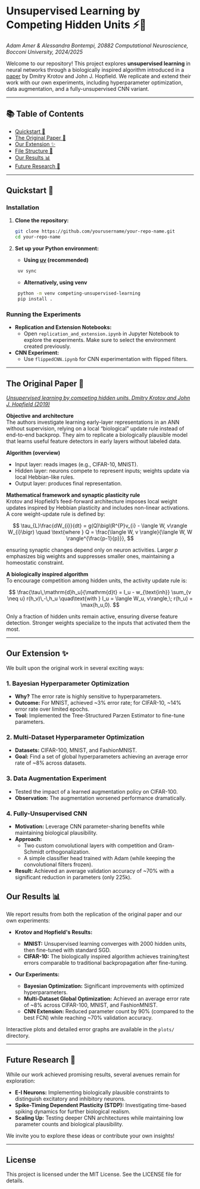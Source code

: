 # Unsupervised Learning by Competing Hidden Units ⚡🧠

*Adam Amer & Alessandra Bontempi, 20882 Computational Neuroscience, Bocconi University, 2024/2025*

Welcome to our repository! This project explores **unsupervised learning** in neural networks through a biologically inspired algorithm introduced in a [paper](https://arxiv.org/abs/1806.10181) by Dmitry Krotov and John J. Hopfield. We replicate and extend their work with our own experiments, including hyperparameter optimization, data augmentation, and a fully-unsupervised CNN variant.

---

## 📚 Table of Contents

- [Quickstart 🚀](#quickstart-)
- [The Original Paper 📝](#the-original-paper-)
- [Our Extension ✨](#our-extension-)
- [File Structure 📂](#file-structure-)
- [Our Results 📊](#our-results-)
- [Future Research 🔮](#future-research-)

---

## Quickstart 🚀

### Installation

1. **Clone the repository:**
   ```bash
   git clone https://github.com/yourusername/your-repo-name.git
   cd your-repo-name
   ```

2. **Set up your Python environment:**
    - **Using [uv](https://docs.astral.sh/uv/getting-started/installation/) (recommended)**
    ```bash
     uv sync
    ```
    - **Alternatively, using venv**
    ```bash
     python -m venv competing-unsupervised-learning
     pip install .
    ```


[    3. **Docker Option:**
    - If you prefer containerization, build and run the Docker image:
     ```bash
     docker build -t unsupervised-learning .
     docker run -it --rm unsupervised-learning
     ```]: #


### Running the Experiments

- **Replication and Extension Notebooks:**
  - Open `replication_and_extension.ipynb` in Jupyter Notebook to explore the experiments. Make sure to select the environment created previously.
- **CNN Experiment:**
  - Use `flippedCNN.ipynb` for CNN experimentation with flipped filters.

---

## The Original Paper 📝

[*Unsupervised learning by competing hidden units, Dmitry Krotov and John J. Hopfield (2019)*](https://arxiv.org/abs/1806.10181)

**Objective and architecture**  
The authors investigate learning early-layer representations in an ANN without supervision, relying on a local “biological” update rule instead of end-to-end backprop. They aim to replicate a biologically plausible model that learns useful feature detectors in early layers without labeled data.

**Algorithm (overview)**  
- Input layer: reads images (e.g., CIFAR-10, MNIST).  
- Hidden layer: neurons compete to represent inputs; weights update via local Hebbian-like rules.  
- Output layer: produces final representation.

**Mathematical framework and synaptic plasticity rule**  
Krotov and Hopfield’s feed-forward architecture imposes local weight updates inspired by Hebbian plasticity and includes non-linear activations. A core weight-update rule is defined by:

$$
\tau_{L}\frac{dW_{i}}{dt} = g(Q)\bigl(R^{P}v_{i} - \langle W, v\rangle W_{i}\bigr)
\quad \text{where } Q = \frac{\langle W, v \rangle}{\langle W, W \rangle^{\frac{p-1}{p}}},
$$

ensuring synaptic changes depend only on neuron activities. Larger $p$ emphasizes big weights and suppresses smaller ones, maintaining a homeostatic constraint.

**A biologically inspired algorithm**  
To encourage competition among hidden units, the activity update rule is:

$$
\frac{\tau\,\mathrm{d}h_u}{\mathrm{d}t} = I_u - w_{\text{inh}} \sum_{v \neq u} r(h_v)\,-\,h_u
\quad\text{with } I_u = \langle W_u, v\rangle,\; r(h_u) = \max(h_u,0).
$$

Only a fraction of hidden units remain active, ensuring diverse feature detection. Stronger weights specialize to the inputs that activated them the most.

---

## Our Extension ✨

We built upon the original work in several exciting ways:

### 1. Bayesian Hyperparameter Optimization
- **Why?** The error rate is highly sensitive to hyperparameters.
- **Outcome:** For MNIST, achieved ~3% error rate; for CIFAR-10, ~14% error rate over limited epochs.
- **Tool:** Implemented the Tree-Structured Parzen Estimator to fine-tune parameters.

### 2. Multi-Dataset Hyperparameter Optimization
- **Datasets:** CIFAR-100, MNIST, and FashionMNIST.
- **Goal:** Find a set of global hyperparameters achieving an average error rate of ~8% across datasets.

### 3. Data Augmentation Experiment
- Tested the impact of a learned augmentation policy on CIFAR-100.
- **Observation:** The augmentation worsened performance dramatically.

### 4. Fully-Unsupervised CNN
- **Motivation:** Leverage CNN parameter-sharing benefits while maintaining biological plausibility.
- **Approach:**
  - Two custom convolutional layers with competition and Gram-Schmidt orthogonalization.
  - A simple classifier head trained with Adam (while keeping the convolutional filters frozen).
- **Result:** Achieved an average validation accuracy of ~70% with a significant reduction in parameters (only 225k).


## Our Results 📊

We report results from both the replication of the original paper and our own experiments:

- **Krotov and Hopfield's Results:**
  - **MNIST:** Unsupervised learning converges with 2000 hidden units, then fine-tuned with standard SGD.
  - **CIFAR-10:** The biologically inspired algorithm achieves training/test errors comparable to traditional backpropagation after fine-tuning.

- **Our Experiments:**
  - **Bayesian Optimization:** Significant improvements with optimized hyperparameters.
  - **Multi-Dataset Global Optimization:** Achieved an average error rate of ~8% across CIFAR-100, MNIST, and FashionMNIST.
  - **CNN Extension:** Reduced parameter count by 90% (compared to the best FCN) while reaching ~70% validation accuracy.

Interactive plots and detailed error graphs are available in the `plots/` directory.

---

## Future Research 🔮

While our work achieved promising results, several avenues remain for exploration:

- **E-I Neurons:** Implementing biologically plausible constraints to distinguish excitatory and inhibitory neurons.
- **Spike-Timing Dependent Plasticity (STDP):** Investigating time-based spiking dynamics for further biological realism.
- **Scaling Up:** Testing deeper CNN architectures while maintaining low parameter counts and biological plausibility.

We invite you to explore these ideas or contribute your own insights!

---

## License

This project is licensed under the MIT License. See the LICENSE file for details.
